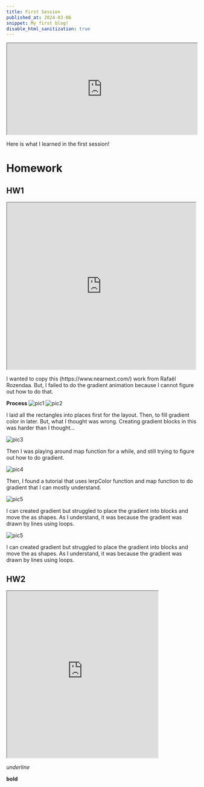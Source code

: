 ```yaml
---
title: First Session
published_at: 2024-03-06
snippet: My first blog!
disable_html_sanitization: true
---
```


<iframe src="https://editor.p5js.org/kimnhudiep2003/full/4xTclF0v2" width ="100%" height = "242px"></iframe>
<p>Here is what I learned in the first session!</p>

# Homework

## HW1
<iframe src="https://editor.p5js.org/kimnhudiep2003/full/AEnURm_oi" width ="500px" height = "442px"></iframe>
<p>I wanted to copy this (https://www.nearnext.com/) work from Rafaël Rozendaa. But, I failed to do the gradient animation because I cannot figure out how to do that.</p>

**Process**
<img src="/static/240306_first_post/Screenshot 2024-03-12 at 2.46.07 PM.png" alt="pic1">
<img src="/static/240306_first_post/Screenshot 2024-03-12 at 3.59.00 PM.png" alt="pic2">

<p>I laid all the rectangles into places first for the layout. Then, to fill gradient color in later. But, what I thought was wrong. Creating gradient blocks in this was harder than I thought...</p>

<img src="/static/240306_first_post/Screenshot 2024-03-12 at 5.01.42 PM.png" alt="pic3">
<p>Then I was playing around map function for a while, and still trying to figure out how to do gradient.</p>

<img src="/static/240306_first_post/Screenshot 2024-03-12 at 5.34.45 PM.png" alt="pic4">
<p>Then, I found a tutorial that uses lerpColor function and map function to do gradient that I can mostly understand.</p>

<img src="/static/240306_first_post/Screenshot 2024-03-12 at 6.01.54 PM.png" alt="pic5">
<p>I can created gradient but struggled to place the gradient into blocks and move the as shapes. As I understand, it was because the gradient was drawn by lines using loops.</p>

<img src="/static/240306_first_post/Screenshot 2024-03-12 at 6.01.54 PM.png" alt="pic5">
<p>I can created gradient but struggled to place the gradient into blocks and move the as shapes. As I understand, it was because the gradient was drawn by lines using loops.</p>

## HW2
<iframe src="https://editor.p5js.org/kimnhudiep2003/full/lWW5WM39P" width ="400px" height = "442px"></iframe>


_underline_

**bold**
